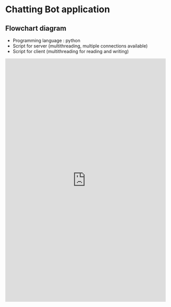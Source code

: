 # Chatting Bot application 

## Flowchart diagram 
  * Programming language : python 
  * Script for server (multithreading, multiple connections available) 
  * Script for client (multithreading for reading and writing) 
  <div>
 <iframe frameborder="0" style="width:100%;height:762px;" src="https://viewer.diagrams.net/?highlight=0000ff&edit=_blank&layers=1&nav=1&title=Untitled%20Diagram.drawio#R7Vxbc%2BMmFP41nmkfkrHu9uPm0su0nT6kM9vti4ZI2KJGQkU4tvPrCxK6gh3vTiyFWb%2FE4gACvu8Ah3NQZs59uv%2BZgjz5g8QQz%2Bx5vJ85DzPbtp1gzn%2BE5FBJLHspJWuKYilrBU%2FoFUphXWyLYlj0CjJCMEN5XxiRLIMR68kApWTXL7YiuN9qDtZQETxFAKvSzyhmSSVd2EEr%2FwWidSJb9hZOlZGCuqwcSJGAmOw6Iudx5txTQlj1lO7vIRbg1bBU9X46ktv0i8KMnVNh%2B7r%2F7N4k9tNvu9f8nye4CX893Fhe9ZoXgLdywClA2Q8%2Fyj6zQ40D734uHnNKIlhwUO92CWLwKQeREO84%2FVyWsBTzlMUfn0G0WVOyzeI%2FtwyjDEr5imRM0mz5PA0wWmc8EfFxQMoFskeQMrg%2FOlarQZCrHiQpZPTAi9R650rQpdY5C5netRRatSzp0OdIGZBas25e3SLLHyS4XwF0rQUdoAtI%2BSAFyiTaQKYgDmOuiDJJKEvImmQAP7bSuxJdKJqd81Rb5ndCcon2v5Cxg4QbbBnpcwT3iP0tqt96MvWlk%2FOwl28uEweZGPJX9Vt09jRZYpxbGsFT2ujLCQ7oGrJTBQM9%2FRRiwNBLvyfvzmXdzQ6XEYWAwbBiUjN7Wqast2fOFDPEdc%2BcIfbiUjPEUlD7DmdAcO4MWE46AwJlBjyjLA4xKhjMDJ4Gnj31NLAWxxYXBopNYSKo%2Frm77%2BXWFtuUtYVDTA%2BdSiL5pZvXVitTY6xJy3PXpMWUa5LjT8mx1WG45fstjnsMt4R%2FYI4de1KOA1M4%2FhBcOZNytTCFK6PnozupHbg8aqwk%2FDc20lzxpjdXHAVWCqOXMC3WRgAa9AFtfHldQN1RvS%2BuAijHMlwRmgIzzilDSHU6Oi6kqhNkZvuYN3u35ZX9NStHXkkwqiUFzGLhHYVFIRyvwpnL%2F0QYCSBkad6ftkJH2H3vgDCOLOuzUjBKNvCeYMIpeMiI8D%2FerRDGA5HCluAJRQB%2FkhkpiuNyb9KpQX%2B%2F0m8I70u8pxLfzK%2Fe4nQx4tU1%2Fxziq7nWo%2F4ZcqF4EEqBsvWV%2F7f5dzQOiqbMKPy7tsJ%2Ftdm35srV7vtWu8%2Bxz7T73CNqM5Jtr%2BrAX7UOqG7cD7ebuv7A4nN9dTd1xrT4HNXiawBVfVcfH9DFYmpAVYuvAfT29tY8SH3Nxj8upK6lQFpECYy3GFLTA8aB3Ufb1RxZmpsLo9jXrroigCiCOQsrY9mEU0sw0GFXZ7x6o%2BqwuizwkzXkG2YIMA5RFpGUW6KhNFKN8F8MUfbrQU6HsnqrhMKUcJBRxmUoDuVtHUQyIyHWGQzjQuyriqzA%2BEHN7guaz%2B65F0i8ScPn%2FjVUNQLH%2FqRHJN%2BYUJXRHNuTcnwNcY3B8XxKjl3Vz70jdGOi1RLM1VP5yIahem9sbgCOw8Oh5hgz7klcdcEb4HUbwuhpzimjwljT2IHRAF%2FbEEbdcW9cGFW%2FkGMejLrFcVwYdSe6KvYVo5cemv5%2FW%2FHVyJ2Iet1IcD7xEhiuWJs7jKCdis7VkiIHWS2r3E2zTnQWpIKo7LnIZ73AXLfWySDe6QYLVoUDW%2BeAwCyrIodl6utbHIQNG2EJ6fcWTAy8wUa2sG491STwNWrvX8rP6R2%2FR3B5tY8SGG1m4qswWqpa6ZzqaWDR5EIOvcCyyGGEVgjGZQ1OM690ptJXTrDjLV31%2BNv02As07jitFl9s8VYN2%2FG0WHqwxbiqnkov9qy5bHHVrfN1a%2FjxQmCruqW7cOFcTLdUa198Z1P70GFsUETIss4wu0b2pKungAiTogoItcuzmeguNco7LrqaoDHEHNIOtCHI4lDcAQubu2HGIb3QLBOO9l7exZC2FaSfKQFxBAozl4al5pPU91Jenmy%2FvC%2FzOv%2B%2FwHn8Hw%3D%3D"></iframe>
 </div>

